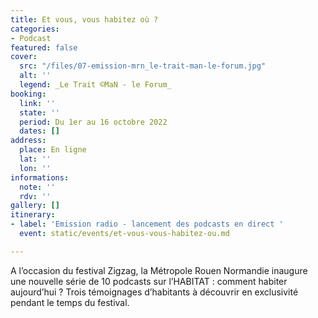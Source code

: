 ```yaml
---
title: Et vous, vous habitez où ?
categories:
- Podcast
featured: false
cover:
  src: "/files/07-emission-mrn_le-trait-man-le-forum.jpg"
  alt: ''
  legend: _Le Trait ©MaN - le Forum_
booking:
  link: ''
  state: ''
  period: Du 1er au 16 octobre 2022
  dates: []
address:
  place: En ligne
  lat: ''
  lon: ''
informations:
  note: ''
  rdv: ''
gallery: []
itinerary:
- label: 'Emission radio - lancement des podcasts en direct '
  event: static/events/et-vous-vous-habitez-ou.md

---
```

A l’occasion du festival Zigzag, la Métropole Rouen Normandie inaugure une nouvelle série de 10 podcasts sur l’HABITAT : comment habiter aujourd’hui ? Trois témoignages d’habitants à découvrir en exclusivité pendant le temps du festival. 
